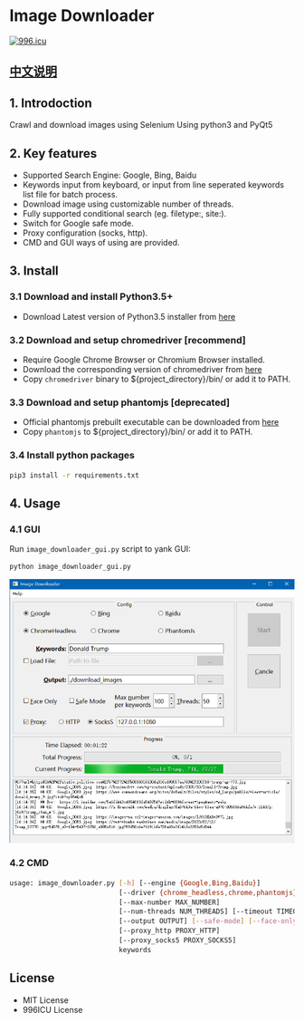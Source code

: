 # Image Downloader

[![996.icu](https://img.shields.io/badge/link-996.icu-red.svg)](https://996.icu)

## [中文说明](https://github.com/sczhengyabin/Image-Downloader/blob/master/README_zh.md)

## 1. Introdoction

Crawl and download images using Selenium
Using python3 and PyQt5

## 2. Key features

- Supported Search Engine: Google, Bing, Baidu
- Keywords input from keyboard, or input from line seperated keywords list file for batch process.
- Download image using customizable number of threads.
- Fully supported conditional search (eg. filetype:, site:).
- Switch for Google safe mode.
- Proxy configuration (socks, http).
- CMD and GUI ways of using are provided.

## 3. Install

### 3.1 Download and install Python3.5+

- Download Latest version of Python3.5 installer from [here](https://www.python.org/downloads/)

### 3.2 Download and setup chromedriver [recommend]

- Require Google Chrome Browser or Chromium Browser installed.
- Download the corresponding version of chromedriver from [here](https://chromedriver.chromium.org/downloads)
- Copy `chromedriver` binary to ${project_directory}/bin/ or add it to PATH.

### 3.3 Download and setup phantomjs [deprecated]

- Official phantomjs prebuilt executable can be downloaded from [here](https://bitbucket.org/ariya/phantomjs/downloads)
- Copy `phantomjs` to ${project_directory}/bin/ or add it to PATH.

### 3.4 Install python packages

```bash
pip3 install -r requirements.txt
```

## 4. Usage

### 4.1 GUI

Run `image_downloader_gui.py` script to yank GUI:

```bash
python image_downloader_gui.py
```

![GUI](/GUI.png)

### 4.2 CMD

```bash
usage: image_downloader.py [-h] [--engine {Google,Bing,Baidu}]
                           [--driver {chrome_headless,chrome,phantomjs}]
                           [--max-number MAX_NUMBER]
                           [--num-threads NUM_THREADS] [--timeout TIMEOUT]
                           [--output OUTPUT] [--safe-mode] [--face-only]
                           [--proxy_http PROXY_HTTP]
                           [--proxy_socks5 PROXY_SOCKS5]
                           keywords
```

## License

- MIT License
- 996ICU License

